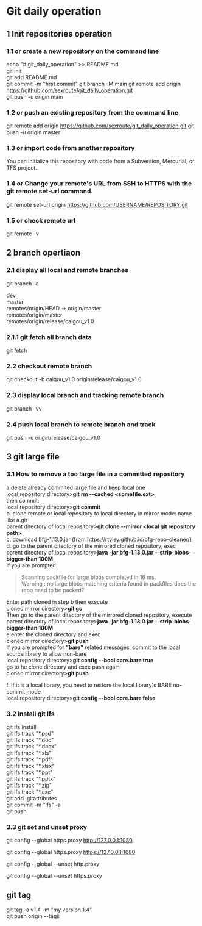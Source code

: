 # Git daily operation
## 1 Init repositories operation

### 1.1 or create a new repository on the command line
echo "# git_daily_operation" >> README.md  
git init  
git add README.md  
git commit -m "first commit"
git branch -M main
git remote add origin https://github.com/sexroute/git_daily_operation.git  
git push -u origin main  

### 1.2 or push an existing repository from the command line
git remote add origin https://github.com/sexroute/git_daily_operation.git
git push -u origin master    

### 1.3 or import code from another repository
You can initialize this repository with code from a Subversion, Mercurial, or TFS project.   

### 1.4 or Change your remote's URL from SSH to HTTPS with the git remote set-url command.
git remote set-url origin https://github.com/USERNAME/REPOSITORY.git

### 1.5 or check remote url
git remote -v

## 2 branch opertiaon  
  
### 2.1 display all local and remote branches
git branch -a  

dev  
master  
remotes/origin/HEAD -> origin/master  
remotes/origin/master  
remotes/origin/release/caigou_v1.0  

### 2.1.1 git fetch all branch data
git fetch  
### 2.2 checkout remote branch
git checkout -b caigou_v1.0 origin/release/caigou_v1.0     
 
### 2.3 display local branch and tracking remote branch
git branch -vv
 
### 2.4 push local branch to remote branch and track
git push -u origin/release/caigou_v1.0

## 3 git large file
### 3.1 How to remove a too large file in a committed repository
a.delete already commited large file and keep local one  
local repository directory>**git rm --cached <somefile.ext>**  
then commit:  
local repository directory>**git commit**  
b. clone remote or local repository to local directory in mirror mode: name like a.git  
parent directory of local repository>**git clone --mirror \<local git repository path>**  
c. download bfg-1.13.0.jar  (from https://rtyley.github.io/bfg-repo-cleaner/)  
d. go to the parent ditectory of the mirrored cloned repository, exec  
parent directory of local repository>**java -jar bfg-1.13.0.jar --strip-blobs-bigger-than 100M**  
If you are prompted:  
>Scanning packfile for large blobs completed in 16 ms.  
>Warning : no large blobs matching criteria found in packfiles does the repo need to be packed?  

Enter path cloned in step b then execute  
cloned mirror directory>**git gc**  
Then go to the parent ditectory of the mirrored cloned repository, execute  
parent directory of local repository>**java -jar bfg-1.13.0.jar --strip-blobs-bigger-than 100M <path cloned in step b>**  
e.enter the cloned directory and exec   
cloned mirror directory>**git push**  
If you are prompted for **"bare"** related messages, commit to the local source library to allow non-bare  
local repository directory>**git config --bool core.bare true**   
go to he clone directory and exec push again  
cloned mirror directory>**git push**  

f. If it is a local library, you need to restore the local library's BARE no-commit mode  
local repository directory>**git config --bool core.bare false**  
### 3.2 install git lfs
git lfs install  
git lfs track "\*.psd"  
git lfs track "\*.doc"  
git lfs track "\*.docx"  
git lfs track "\*.xls"  
git lfs track "\*.pdf"  
git lfs track "\*.xlsx"  
git lfs track "\*.ppt"  
git lfs track "\*.pptx"  
git lfs track "\*.zip"  
git lfs track "\*.exe"  
git add .gitattributes  
git commit -m "lfs" -a  
git push  

### 3.3 git set and unset proxy
git config --global https.proxy http://127.0.0.1:1080  

git config --global https.proxy https://127.0.0.1:1080  

git config --global --unset http.proxy  

git config --global --unset https.proxy  

## git tag  
git tag -a v1.4 -m "my version 1.4"  
git push origin --tags  

